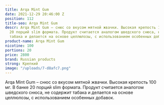 ```yaml
---
title: Arqa Mint Gum
date: 2021-12-29 20:46:00 Z
position: 112
title-seo: Arqa Mint Gum
descr: Arqa Mint Gum – снюс со вкусом мятной жвачки. Высокая крепость 100 мг. В банке
  20 порций slim формата. Продукт считается аналогом шведского снюса, не содержит
  табака и делается на основе целлюлозы, с использованием особенных добавок.
product-name: Arqa Mint Gum
nicotine: 100
portions: 20
price: 2800
brand: Russian products
strong: Крепкий
image: "/uploads/7-d8afc7.png"
---
```


Arqa Mint Gum – снюс со вкусом мятной жвачки. Высокая крепость 100 мг. В банке 20 порций slim формата. Продукт считается аналогом шведского снюса, не содержит табака и делается на основе целлюлозы, с использованием особенных добавок.

